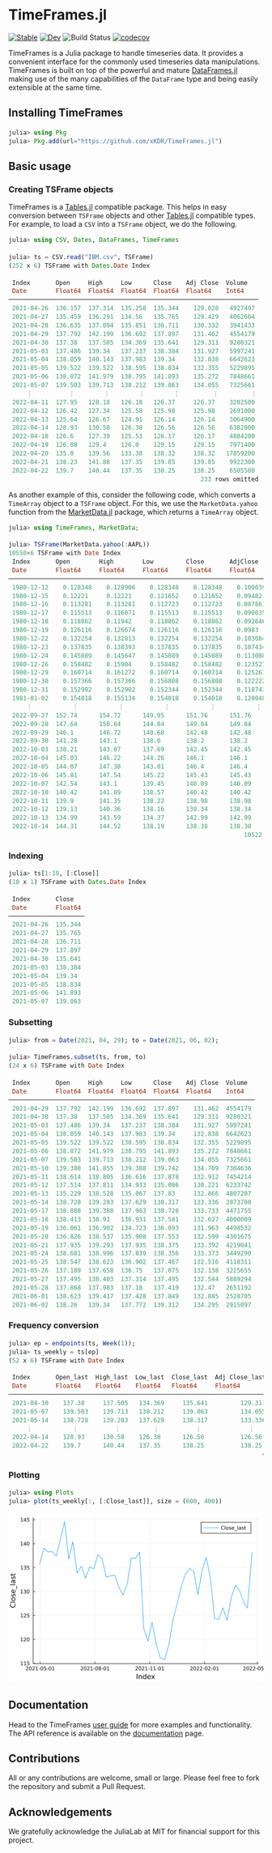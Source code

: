 # TimeFrames.jl

[![Stable](https://img.shields.io/badge/docs-stable-blue.svg)](https://xKDR.github.io/TimeFrames.jl/stable)
[![Dev](https://img.shields.io/badge/docs-dev-blue.svg)](https://xKDR.github.io/TimeFrames.jl/dev)
![Build Status](https://github.com/xKDR/TimeFrames.jl/actions/workflows/documentation.yml/badge.svg)
[![codecov](https://codecov.io/gh/xKDR/TimeFrames.jl/branch/main/graph/badge.svg?token=9qkJUtdgrz)](https://codecov.io/gh/xKDR/TimeFrames.jl)

TimeFrames is a Julia package to handle timeseries data. It provides a
convenient interface for the commonly used timeseries data
manipulations. TimeFrames is built on top of the powerful and mature
[DataFrames.jl](https://github.com/JuliaData/DataFrames.jl) making
use of the many capabilities of the `DataFrame` type and being easily
extensible at the same time.

## Installing TimeFrames

```julia
julia> using Pkg
julia> Pkg.add(url="https://github.com/xKDR/TimeFrames.jl")
```

## Basic usage

### Creating TSFrame objects
TimeFrames is a [Tables.jl](https://github.com/JuliaData/Tables.jl) compatible package. This helps in easy conversion between `TSFrame` objects and other [Tables.jl](https://github.com/JuliaData/Tables.jl) compatible types. For example, to load a `CSV` into a `TSFrame` object, we do the following.

```julia
julia> using CSV, Dates, DataFrames, TimeFrames

julia> ts = CSV.read("IBM.csv", TSFrame)
(252 x 6) TSFrame with Dates.Date Index

 Index       Open     High     Low      Close    Adj Close  Volume
 Date        Float64  Float64  Float64  Float64  Float64    Int64
─────────────────────────────────────────────────────────────────────
 2021-04-26  136.157  137.314  135.258  135.344    129.028   4927497
 2021-04-27  135.459  136.291  134.56   135.765    129.429   4062664
 2021-04-28  136.635  137.094  135.851  136.711    130.332   3941433
 2021-04-29  137.792  142.199  136.692  137.897    131.462   4554179
 2021-04-30  137.38   137.505  134.369  135.641    129.311   9280321
 2021-05-03  137.486  139.34   137.237  138.384    131.927   5997241
 2021-05-04  138.059  140.143  137.983  139.34     132.838   6642623
 2021-05-05  139.522  139.522  138.595  138.834    132.355   5229895
 2021-05-06  138.872  141.979  138.795  141.893    135.272   7848661
 2021-05-07  139.503  139.713  138.212  139.063    134.055   7325661
     ⋮          ⋮        ⋮        ⋮        ⋮         ⋮         ⋮
 2022-04-11  127.95   128.18   126.18   126.37     126.37    3202500
 2022-04-12  126.42   127.34   125.58   125.98     125.98    2691000
 2022-04-13  125.64   126.67   124.91   126.14     126.14    3064900
 2022-04-14  128.93   130.58   126.38   126.56     126.56    6382800
 2022-04-18  126.6    127.39   125.53   126.17     126.17    4884200
 2022-04-19  126.08   129.4    126.0    129.15     129.15    7971400
 2022-04-20  135.0    139.56   133.38   138.32     138.32   17859200
 2022-04-21  138.23   141.88   137.35   139.85     139.85    9922300
 2022-04-22  139.7    140.44   137.35   138.25     138.25    6505500
                                                     233 rows omitted
```

As another example of this, consider the following code, which converts a `TimeArray` object to a `TSFrame` object. For this, we use the `MarketData.yahoo` function from the [MarketData.jl](https://juliaquant.github.io/MarketData.jl/stable/) package, which returns a `TimeArray` object.

```julia
julia> using TimeFrames, MarketData;

julia> TSFrame(MarketData.yahoo(:AAPL))
10550×6 TSFrame with Date Index
 Index       Open        High        Low         Close       AdjClose    Volume
 Date        Float64     Float64     Float64     Float64     Float64     Float64
───────────────────────────────────────────────────────────────────────────────────
 1980-12-12    0.128348    0.128906    0.128348    0.128348    0.100039  4.69034e8
 1980-12-15    0.12221     0.12221     0.121652    0.121652    0.09482   1.75885e8
 1980-12-16    0.113281    0.113281    0.112723    0.112723    0.087861  1.05728e8
 1980-12-17    0.115513    0.116071    0.115513    0.115513    0.090035  8.64416e7
 1980-12-18    0.118862    0.11942     0.118862    0.118862    0.092646  7.34496e7
 1980-12-19    0.126116    0.126674    0.126116    0.126116    0.0983    4.86304e7
 1980-12-22    0.132254    0.132813    0.132254    0.132254    0.103084  3.73632e7
 1980-12-23    0.137835    0.138393    0.137835    0.137835    0.107434  4.69504e7
 1980-12-24    0.145089    0.145647    0.145089    0.145089    0.113088  4.80032e7
 1980-12-26    0.158482    0.15904     0.158482    0.158482    0.123527  5.55744e7
 1980-12-29    0.160714    0.161272    0.160714    0.160714    0.125267  9.31616e7
 1980-12-30    0.157366    0.157366    0.156808    0.156808    0.122222  6.888e7
 1980-12-31    0.152902    0.152902    0.152344    0.152344    0.118743  3.57504e7
 1981-01-02    0.154018    0.155134    0.154018    0.154018    0.120048  2.16608e7
     ⋮           ⋮           ⋮           ⋮           ⋮           ⋮           ⋮
 2022-09-27  152.74      154.72      149.95      151.76      151.76      8.44427e7
 2022-09-28  147.64      150.64      144.84      149.84      149.84      1.46691e8
 2022-09-29  146.1       146.72      140.68      142.48      142.48      1.28138e8
 2022-09-30  141.28      143.1       138.0       138.2       138.2       1.24705e8
 2022-10-03  138.21      143.07      137.69      142.45      142.45      1.14312e8
 2022-10-04  145.03      146.22      144.26      146.1       146.1       8.78301e7
 2022-10-05  144.07      147.38      143.01      146.4       146.4       7.9471e7
 2022-10-06  145.81      147.54      145.22      145.43      145.43      6.84022e7
 2022-10-07  142.54      143.1       139.45      140.09      140.09      8.58591e7
 2022-10-10  140.42      141.89      138.57      140.42      140.42      7.4899e7
 2022-10-11  139.9       141.35      138.22      138.98      138.98      7.70337e7
 2022-10-12  139.13      140.36      138.16      138.34      138.34      7.04337e7
 2022-10-13  134.99      143.59      134.37      142.99      142.99      1.13224e8
 2022-10-14  144.31      144.52      138.19      138.38      138.38      8.85123e7
                                                                 10522 rows omitted
```

### Indexing
```julia
julia> ts[1:10, [:Close]]
(10 x 1) TSFrame with Dates.Date Index

 Index       Close
 Date        Float64
─────────────────────
 2021-04-26  135.344
 2021-04-27  135.765
 2021-04-28  136.711
 2021-04-29  137.897
 2021-04-30  135.641
 2021-05-03  138.384
 2021-05-04  139.34
 2021-05-05  138.834
 2021-05-06  141.893
 2021-05-07  139.063

```

### Subsetting
```julia
julia> from = Date(2021, 04, 29); to = Date(2021, 06, 02);

julia> TimeFrames.subset(ts, from, to)
(24 x 6) TSFrame with Date Index

 Index       Open     High     Low      Close    Adj Close  Volume  
 Date        Float64  Float64  Float64  Float64  Float64    Int64   
────────────────────────────────────────────────────────────────────
 2021-04-29  137.792  142.199  136.692  137.897    131.462  4554179
 2021-04-30  137.38   137.505  134.369  135.641    129.311  9280321
 2021-05-03  137.486  139.34   137.237  138.384    131.927  5997241
 2021-05-04  138.059  140.143  137.983  139.34     132.838  6642623
 2021-05-05  139.522  139.522  138.595  138.834    132.355  5229895
 2021-05-06  138.872  141.979  138.795  141.893    135.272  7848661
 2021-05-07  139.503  139.713  138.212  139.063    134.055  7325661
 2021-05-10  139.388  141.855  139.388  139.742    134.709  7304636
 2021-05-11  138.614  138.805  136.616  137.878    132.912  7454214
 2021-05-12  137.514  137.811  134.933  135.086    130.221  6233742
 2021-05-13  135.229  138.528  135.067  137.83     132.866  4807207
 2021-05-14  138.728  139.283  137.629  138.317    133.336  2873780
 2021-05-17  138.088  139.388  137.983  138.728    133.733  4471755
 2021-05-18  138.413  138.91   136.931  137.581    132.627  4000009
 2021-05-19  136.061  136.902  134.723  136.893    131.963  4498532
 2021-05-20  136.826  138.537  135.908  137.553    132.599  4301675
 2021-05-21  137.935  139.293  137.935  138.375    133.392  4219041
 2021-05-24  138.681  138.996  137.839  138.356    133.373  3449290
 2021-05-25  138.547  138.623  136.902  137.467    132.516  4118311
 2021-05-26  137.189  137.658  136.75   137.075    132.138  3225655
 2021-05-27  137.495  138.403  137.314  137.495    132.544  5889294
 2021-05-28  137.868  137.983  137.18   137.419    132.47   2651192
 2021-06-01  138.623  139.417  137.428  137.849    132.885  2528705
 2021-06-02  138.26   139.34   137.772  139.312    134.295  2915097

```

### Frequency conversion
```julia
julia> ep = endpoints(ts, Week(1));
julia> ts_weekly = ts[ep]
(52 x 6) TSFrame with Date Index

 Index       Open_last  High_last  Low_last  Close_last  Adj Close_last  Volume_last 
 Date        Float64    Float64    Float64   Float64     Float64         Int64       
─────────────────────────────────────────────────────────────────────────────────────
 2021-04-30    137.38     137.505   134.369     135.641         129.311      9280321
 2021-05-07    139.503    139.713   138.212     139.063         134.055      7325661
 2021-05-14    138.728    139.283   137.629     138.317         133.336      2873780
     ⋮           ⋮          ⋮         ⋮          ⋮             ⋮              ⋮
 2022-04-14    128.93     130.58    126.38      126.56          126.56       6382800
 2022-04-22    139.7      140.44    137.35      138.25          138.25       6505500
                                                                      47 rows omitted
```

### Plotting
```julia
julia> using Plots
julia> plot(ts_weekly[:, [:Close_last]], size = (600, 400))
```

![](./ts-plot.svg)

## Documentation

Head to the TimeFrames [user guide](https://xkdr.github.io/TimeFrames.jl/dev/user_guide/) for more
examples and functionality. The API reference is available on the
[documentation](https://xkdr.github.io/TimeFrames.jl/dev/api/) page.

## Contributions

All or any contributions are welcome, small or large. Please feel free
to fork the repository and submit a Pull Request.

## Acknowledgements

We gratefully acknowledge the JuliaLab at MIT for financial support
for this project.
